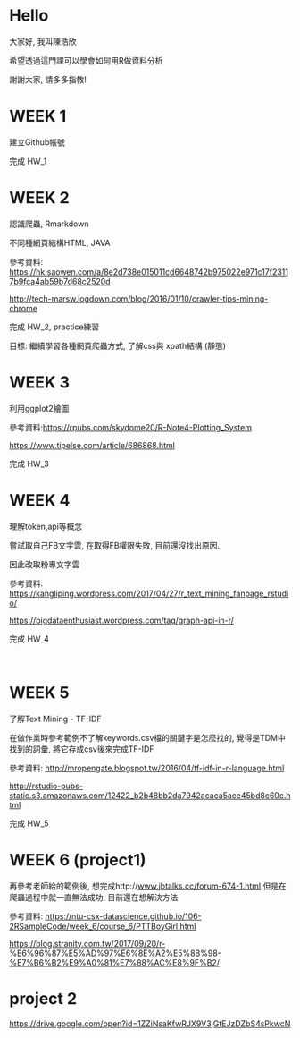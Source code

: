 # Hello
大家好, 我叫陳浩欣 <p>
希望透過這門課可以學會如何用R做資料分析 <p>
謝謝大家, 請多多指教!

# WEEK 1
建立Github帳號 <p>
完成 HW_1

# WEEK 2
認識爬蟲, Rmarkdown <p>
不同種網頁結構HTML, JAVA <p>
參考資料: https://hk.saowen.com/a/8e2d738e015011cd6648742b975022e971c17f23117b9fca4ab59b7d68c2520d  <p>
 http://tech-marsw.logdown.com/blog/2016/01/10/crawler-tips-mining-chrome  <p>
完成 HW_2, practice練習 <p>
目標: 繼續學習各種網頁爬蟲方式, 了解css與 xpath結構 (靜態)

# WEEK 3
利用ggplot2繪圖 <p>
參考資料:https://rpubs.com/skydome20/R-Note4-Plotting_System <p>
 https://www.tipelse.com/article/686868.html <p>
完成 HW_3 
  
# WEEK 4
理解token,api等概念 <p>
嘗試取自己FB文字雲, 在取得FB權限失敗, 目前還沒找出原因. <p>
因此改取粉專文字雲 <p>
參考資料: https://kangliping.wordpress.com/2017/04/27/r_text_mining_fanpage_rstudio/ <p>
 https://bigdataenthusiast.wordpress.com/tag/graph-api-in-r/ <p>
 完成 HW_4
  
  
# WEEK 5
了解Text Mining - TF-IDF <p>
在做作業時參考範例不了解keywords.csv檔的關鍵字是怎麼找的, 覺得是TDM中找到的詞彙, 將它存成csv後來完成TF-IDF <p>
參考資料: http://mropengate.blogspot.tw/2016/04/tf-idf-in-r-language.html <p>
 http://rstudio-pubs-static.s3.amazonaws.com/12422_b2b48bb2da7942acaca5ace45bd8c60c.html <p>
完成 HW_5


# WEEK 6 (project1)
再參考老師給的範例後, 想完成http://www.jbtalks.cc/forum-674-1.html 但是在爬蟲過程中就一直無法成功, 目前還在想解決方法 <p>
參考資料: https://ntu-csx-datascience.github.io/106-2RSampleCode/week_6/course_6/PTTBoyGirl.html <p>
 https://blog.stranity.com.tw/2017/09/20/r-%E6%96%87%E5%AD%97%E6%8E%A2%E5%8B%98-%E7%B6%B2%E9%A0%81%E7%88%AC%E8%9F%B2/  <p>
  

# project 2
https://drive.google.com/open?id=1ZZiNsaKfwRJX9V3jGtEJzDZbS4sPkwcN
